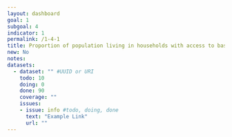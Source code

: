 ```yaml
---
layout: dashboard
goal: 1
subgoal: 4
indicator: 1
permalink: /1-4-1
title: Proportion of population living in households with access to basic services
new: No
notes:
datasets:
  - dataset: "" #UUID or URI
    todo: 10
    doing: 0
    done: 90
    coverage: ""
    issues:
    - issue: info #todo, doing, done
      text: "Example Link"
      url: ""
---
```

